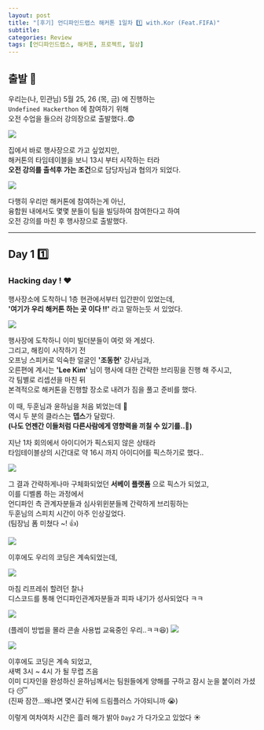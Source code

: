 ```yaml
---
layout: post
title: "[후기] 언디파인드랩스 해커톤 1일차 1️⃣ with.Kor (Feat.FIFA)"
subtitle:
categories: Review
tags: [언디파인드랩스, 해커톤, 프로젝트, 일상]
---
```


## 출발 🚀

우리는(나, 민관님) 5월 25, 26 (목, 금) 에 진행하는<br>
`Undefined Hackerthon` 에 참여하기 위해<br>
오전 수업을 들으러 강의장으로 출발했다..😨

![](https://img1.daumcdn.net/thumb/R1280x0/?scode=mtistory2&fname=https%3A%2F%2Fblog.kakaocdn.net%2Fdn%2FlnVgM%2Fbtsp7Um8yu0%2FaFEYZHxoD2wG6jLXjH6kHk%2Fimg.png)

집에서 바로 행사장으로 가고 싶었지만,<br>
해커톤의 타임테이블을 보니 13시 부터 시작하는 터라<br>
**오전 강의를 출석후 가는 조건**으로 담당자님과 협의가 되었다.

![](https://img1.daumcdn.net/thumb/R1280x0/?scode=mtistory2&fname=https%3A%2F%2Fblog.kakaocdn.net%2Fdn%2Fzpzuh%2Fbtsp9qy3zsN%2FqEzvIe3IUFL3ehxCC1EkW0%2Fimg.png)

다행히 우리만 해커톤에 참여하는게 아닌,<br>
융합원 내에서도 몇몇 분들이 팀을 빌딩하여 참여한다고 하여<br>
오전 강의를 마친 후 행사장으로 출발했다.<br>

---

## Day 1 1️⃣

### Hacking day ! ❤️

행사장소에 도착하니 1층 현관에서부터 입간판이 있었는데,<br>
**'여기가 우리 해커톤 하는 곳 이다 !!'** 라고 말하는듯
서 있었다.

![](https://img1.daumcdn.net/thumb/R1280x0/?scode=mtistory2&fname=https%3A%2F%2Fblog.kakaocdn.net%2Fdn%2Fbx0Ioe%2Fbtsp8WSoA2S%2FwR6MtI5Cz4ABuPgnUXyuDK%2Fimg.png)

행사장에 도착하니 이미 빌더분들이 여럿 와 계셨다.<br>
그리고, 해킹이 시작하기 전<br>
오프닝 스피커로 익숙한 얼굴인 **'조동현'** 강사님과,<br>
오른편에 계시는 **'Lee Kim'** 님이 행사에 대한 간략한 브리핑을 진행 해 주시고,<br>
각 팀별로 리셉션을 마친 뒤<br>
본격적으로 해커톤을 진행할 장소로 내려가 짐을 풀고 준비를 했다.<br>

이 때, 두훈님과 윤하님을 처음 뵈었는데 🙋<br>
역시 두 분의 클라스는 **뎁스**가 달랐다.<bR>
**(나도 언젠간 이들처럼 다른사람에게 영향력을 끼칠 수 있기를..🙏)**
<br>

지난 1차 회의에서 아이디어가 픽스되지 않은 상태라<br>
타임테이블상의 시간대로 약 16시 까지 아이디어를 픽스하기로 했다..

![](https://img1.daumcdn.net/thumb/R1280x0/?scode=mtistory2&fname=https%3A%2F%2Fblog.kakaocdn.net%2Fdn%2FciiTbf%2Fbtsp8cOG9sd%2F9Z2kmUdLmZnqRNdTgjUCR0%2Fimg.png)

그 결과 간략하게나마 구체화되었던 **서베이 플랫폼** 으로 픽스가 되었고,<br>
이를 디벨롭 하는 과정에서<br>
언디파인 측 관계자분들과 심사위윈분들께 간략하게 브리핑하는<br>
두훈님의 스피치 시간이 아주 인상깊었다.<br>
(팀장님 폼 미쳤다 ~! 👍)

![](https://img1.daumcdn.net/thumb/R1280x0/?scode=mtistory2&fname=https%3A%2F%2Fblog.kakaocdn.net%2Fdn%2FElnpl%2Fbtsp9p71VaP%2FkRi11t311TKCwNsKBKkUDK%2Fimg.jpg)

이후에도 우리의 코딩은 계속되었는데,<br>

![](https://img1.daumcdn.net/thumb/R1280x0/?scode=mtistory2&fname=https%3A%2F%2Fblog.kakaocdn.net%2Fdn%2FnnNU2%2Fbtsp7A3zg0S%2F2cwRjBGdU9P4SQjnLeNG20%2Fimg.png)

마침 리프레쉬 할려던 찰나<br>
디스코드를 통해 언디파인관계자분들과 피파 내기가 성사되었다 ㅋㅋ

![](https://img1.daumcdn.net/thumb/R1280x0/?scode=mtistory2&fname=https%3A%2F%2Fblog.kakaocdn.net%2Fdn%2FbhXCpg%2Fbtsp6ry85Z2%2FCSrIJdEV1xStkMiW8jV5SK%2Fimg.png)

(플레이 방법을 몰라 콘솔 사용법 교육중인 우리..ㅋㅋ😆)
![](https://blog.kakaocdn.net/dn/bje4vt/btsp6pH4rGn/ng70vGU2pNk6VbwHUPQFUK/img.gif)

![](https://img1.daumcdn.net/thumb/R1280x0/?scode=mtistory2&fname=https%3A%2F%2Fblog.kakaocdn.net%2Fdn%2FqpprE%2Fbtsp1fzgpBC%2Fxa6Gi9CEQosUI9mIdKpn6K%2Fimg.jpg)

이후에도 코딩은 계속 되었고,<br>
새벽 3시 ~ 4시 가 될 무렵 즈음<br>
이미 디자인을 완성하신 윤하님께서는 팀원들에게 양해를 구하고 잠시 눈을 붙이러 가셨다 😴<br>
(진짜 잠깐...왜냐면 몇시간 뒤에 드림플러스 가야되니까 😭)

이렇게 여차여차 시간은 흘러 해가 밝아 `Day2` 가 다가오고 있었다 ☀️

